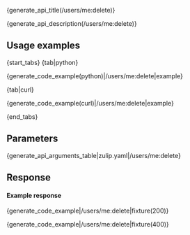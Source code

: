 {generate_api_title(/users/me:delete)}

{generate_api_description(/users/me:delete)}

## Usage examples

{start_tabs}
{tab|python}

{generate_code_example(python)|/users/me:delete|example}

{tab|curl}

{generate_code_example(curl)|/users/me:delete|example}

{end_tabs}

## Parameters

{generate_api_arguments_table|zulip.yaml|/users/me:delete}

## Response

#### Example response

{generate_code_example|/users/me:delete|fixture(200)}

{generate_code_example|/users/me:delete|fixture(400)}
